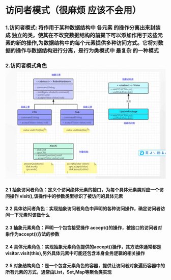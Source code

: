 # 访问者模式（很麻烦 应该不会用）

### 1.访问者模式: 将作用于某种数据结构中 各元素 的操作分离出来封装成 独立的类，使其在不改变数据结构的前提下可以添加作用于这些元素的新的操作,为数据结构中的每个元素提供多种访问方式。它将对数据的操作与数据结构进行分离，是行为类模式中 最复杂 的一种模式

### 2.访问者模式角色![img21.png](../../../../../../../../img/img21.png)

#### 2.1 抽象访问者角色：定义个访问绝体元素的接口，为每个具体元素类对应一个访问操作 visit(),该操作中的参数类型标识了被访问的具体元素

#### 2.2 具体访问者角色：实现抽象访问者角色中声明的各种访问操作，确定访问者访问一下元素时该做什么

#### 2.3 抽象元素角色：声明一个包含接受操作 accept()的操作，被接口的访问者对象作为accept()方法的参数

#### 2.4 具体元素角色：实现抽象元素角色提供的accept()操作，其方法体通常都是 visitor.visit(this),另外具体元素中可能还包含本身业务逻辑的相关操作

#### 2.5 对象结构角色：是一个包含元素角色的容器，提供让访问者对象遍历容器中的所有元素的方式，通常由List，Set,Map等聚合类实现